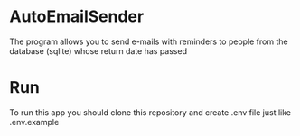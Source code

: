 # AutoEmailSender
The program allows you to send e-mails with reminders to people from the database (sqlite) whose return date has passed

# Run
To run this app you should clone this repository and create .env file just like .env.example

